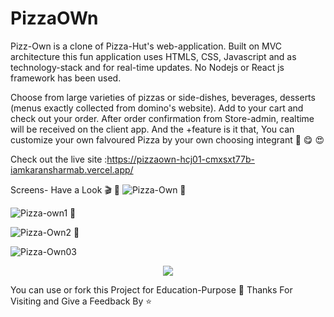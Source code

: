 # PizzaOWn

Pizz-Own  is a clone of Pizza-Hut's web-application. Built on MVC architecture this fun application uses HTMLS, CSS, Javascript and as technology-stack and  for real-time updates. No Nodejs or React js framework has been used.

Choose from large varieties of pizzas or side-dishes, beverages, desserts (menus exactly collected from domino's website). Add to your cart and check out your order. After order confirmation from Store-admin, realtime will be received on the client app.
And the +feature is it that, You can customize your own falvoured Pizza by your own choosing integrant :pizza: :yum: :heart_eyes: 

Check out the live site :https://pizzaown-hcj01-cmxsxt77b-iamkaransharmab.vercel.app/




Screens- Have a Look :clapper:
:camera_flash:
![Pizza-Own](https://user-images.githubusercontent.com/61596570/194649300-c33a25c3-6f90-4d1b-a93b-113347af0a08.png)
:camera_flash:

![Pizza-own1](https://user-images.githubusercontent.com/61596570/194649333-5f3f73c3-5d0d-4795-b20c-42ddef75ea52.png)
:camera_flash:

![Pizza-Own2](https://user-images.githubusercontent.com/61596570/194649360-e555927a-2e79-4de7-bf4a-6b0baba2e467.png)
:camera_flash:

![Pizza-Own03](https://user-images.githubusercontent.com/61596570/194649379-641b3e59-07ca-4c77-bf60-83da7eb40ea5.png)

 <div id="header" align="center">
  <img src="https://media.giphy.com/media/iJa6kOfJ3qN7a/giphy.gif" width="full"/>
</div>


You can use or fork this Project for Education-Purpose 🤗
Thanks For Visiting and Give a Feedback By :star:

